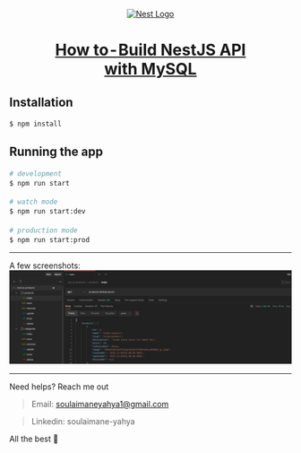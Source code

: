<p align="center">
  <a href="http://nestjs.com/" target="blank"><img src="https://nestjs.com/img/logo-small.svg" width="200" alt="Nest Logo" /></a>
</p>

# <h1 align="center"><a href="https://medium.com/@soulaimaneyh/how-to-build-nestjs-api-with-mysql-3ea9bd94c674">How to - Build NestJS API with MySQL </a></h1>


## Installation

```bash
$ npm install
```

## Running the app

```bash
# development
$ npm run start

# watch mode
$ npm run start:dev

# production mode
$ npm run start:prod
```
---
A few screenshots:
<img src="./public/nestjs-apis.png" />

----- 
Need helps? Reach me out

> Email: soulaimaneyahya1@gmail.com

> Linkedin: soulaimane-yahya

All the best :beer: